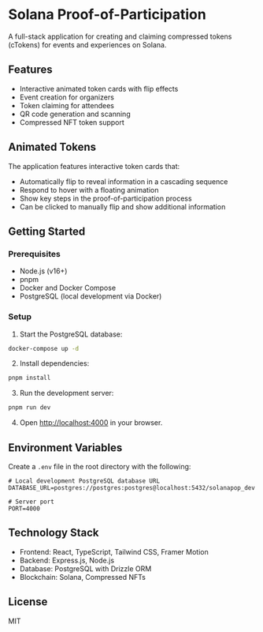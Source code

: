 # Solana Proof-of-Participation

A full-stack application for creating and claiming compressed tokens (cTokens) for events and experiences on Solana.

## Features

- Interactive animated token cards with flip effects
- Event creation for organizers
- Token claiming for attendees
- QR code generation and scanning
- Compressed NFT token support

## Animated Tokens

The application features interactive token cards that:

- Automatically flip to reveal information in a cascading sequence
- Respond to hover with a floating animation
- Show key steps in the proof-of-participation process
- Can be clicked to manually flip and show additional information

## Getting Started

### Prerequisites

- Node.js (v16+)
- pnpm
- Docker and Docker Compose
- PostgreSQL (local development via Docker)

### Setup

1. Start the PostgreSQL database:

```bash
docker-compose up -d
```

2. Install dependencies:

```bash
pnpm install
```

3. Run the development server:

```bash
pnpm run dev
```

4. Open [http://localhost:4000](http://localhost:4000) in your browser.

## Environment Variables

Create a `.env` file in the root directory with the following:

```
# Local development PostgreSQL database URL
DATABASE_URL=postgres://postgres:postgres@localhost:5432/solanapop_dev

# Server port
PORT=4000
```

## Technology Stack

- Frontend: React, TypeScript, Tailwind CSS, Framer Motion
- Backend: Express.js, Node.js
- Database: PostgreSQL with Drizzle ORM
- Blockchain: Solana, Compressed NFTs

## License

MIT 
